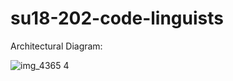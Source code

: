 # su18-202-code-linguists

Architectural Diagram:

![img_4365 4](https://user-images.githubusercontent.com/33049718/42916498-59f55612-8aba-11e8-80e9-3eca90a98e5f.jpg)
